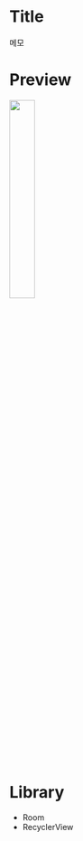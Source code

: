 # Title

메모

# Preview

<img src = "https://user-images.githubusercontent.com/74343321/128655700-65ec3c68-00e8-44bb-bbf6-6496aa77034e.png" width="30%">

# Library

* Room
* RecyclerView
